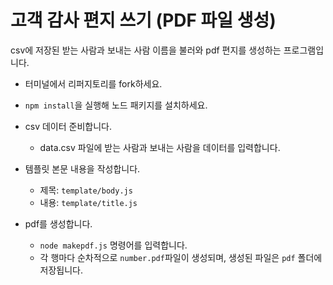 # 고객 감사 편지 쓰기 (PDF 파일 생성)
 
csv에 저장된 받는 사람과 보내는 사람 이름을 불러와 pdf 편지를 생성하는 프로그램입니다.

* 터미널에서 리퍼지토리를 fork하세요.

* `npm install`을 실행해 노드 패키지를 설치하세요.
 
* csv 데이터 준비합니다.
    * data.csv 파일에 받는 사람과 보내는 사람을 데이터를 입력합니다.
    
* 템플릿 본문 내용을 작성합니다.
    * 제목: `template/body.js`
    * 내용: `template/title.js`
    
* pdf를 생성합니다.
    * `node makepdf.js` 명령어를 입력합니다.
    * 각 행마다 순차적으로 `number.pdf`파일이 생성되며, 생성된 파일은 `pdf` 폴더에 저장됩니다.

